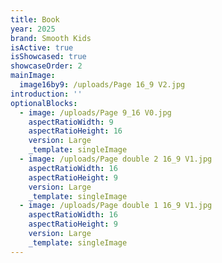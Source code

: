 ```yaml
---
title: Book
year: 2025
brand: Smooth Kids
isActive: true
isShowcased: true
showcaseOrder: 2
mainImage:
  image16by9: /uploads/Page 16_9 V2.jpg
introduction: ''
optionalBlocks:
  - image: /uploads/Page 9_16 V0.jpg
    aspectRatioWidth: 9
    aspectRatioHeight: 16
    version: Large
    _template: singleImage
  - image: /uploads/Page double 2 16_9 V1.jpg
    aspectRatioWidth: 16
    aspectRatioHeight: 9
    version: Large
    _template: singleImage
  - image: /uploads/Page double 1 16_9 V1.jpg
    aspectRatioWidth: 16
    aspectRatioHeight: 9
    version: Large
    _template: singleImage
---
```


